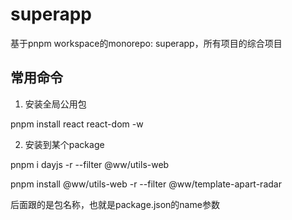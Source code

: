 # superapp

基于pnpm workspace的monorepo: superapp，所有项目的综合项目



<!-- ## packages

* config: 配置中心
* framework: 基于express的后端框架以及工具函数
* server: 后端接口服务
* template-apart-radar: 广州看房dashboard
* tools-build: 基于webpack4的打包工具
* tools-upload-cdn: 上传cdn工具
* utils: 通用工具函数


## 运行

yarn start

询问试启动项目 -->

## 常用命令

1. 安装全局公用包

  pnpm install react react-dom -w

2. 安装到某个package

  pnpm i dayjs -r --filter @ww/utils-web

  pnpm install @ww/utils-web -r --filter @ww/template-apart-radar

后面跟的是包名称，也就是package.json的name参数

